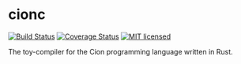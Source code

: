 # cionc
[![Build Status](https://travis-ci.org/Robbepop/cionc.svg?branch=master)](https://travis-ci.org/Robbepop/cionc)
[![Coverage Status](https://coveralls.io/repos/github/Robbepop/cionc/badge.svg?branch=master)](https://coveralls.io/github/Robbepop/cionc?branch=master)
[![MIT licensed](https://img.shields.io/badge/license-MIT-blue.svg)](./LICENSE)

The toy-compiler for the Cion programming language written in Rust.
